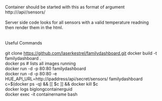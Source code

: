 Container should be started with this as format of argument<BR>
http://<BRIDGEIP>/api/<APIKEY>/sensors/<BR>
<BR>
Server side code looks for all sensors with a valid temperature readning then render them in the html. <BR>
<BR><BR>
Useful Commands<BR><BR>
git clone https://github.com/laserkestrel/familydashboard.git
docker build -t familydashboard . <BR>
docker ps # lists all images running<BR>
docker run -d -p 80:80 familydashboard<BR>
docker run -d -p 80:80 -e HUE_API_URL=http://ipaddress/api/secret/sensors/ familydashboard<BR>
c=$(docker ps -q) && [[ $c ]] && docker kill $c<BR>
docker logs biglongcontainerguid<BR>
docker exec -it containername bash<BR>